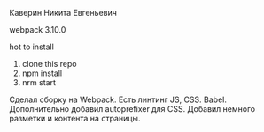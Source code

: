 Каверин Никита Евгеньевич

webpack 3.10.0

hot to install

1. clone this repo
2. npm install
3. nrm start

Сделал сборку на Webpack.
Есть линтинг JS, CSS.
Babel.
Дополнительно добавил autoprefixer для CSS.
Добавил немного разметки и контента на страницы.